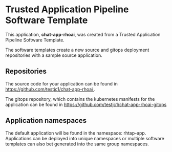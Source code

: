 # Trusted Application Pipeline Software Template

This application, **chat-app-rhoai**, was created from a Trusted Application Pipeline Software Template.

The software templates create a new source and gitops deployment repositories with a sample source application. 

## Repositories

The source code for your application can be found in [https://github.com/testjc1/chat-app-rhoai ](https://github.com/testjc1/chat-app-rhoai ).
 
The gitops repository, which contains the kubernetes manifests for the application can be found in 
[https://github.com/testjc1/chat-app-rhoai-gitops ](https://github.com/testjc1/chat-app-rhoai-gitops ) 

## Application namespaces 

The default application will be found in the namespace: rhtap-app. Applications can be deployed into unique namespaces or multiple software templates can also bet generated into the same group namespaces.  